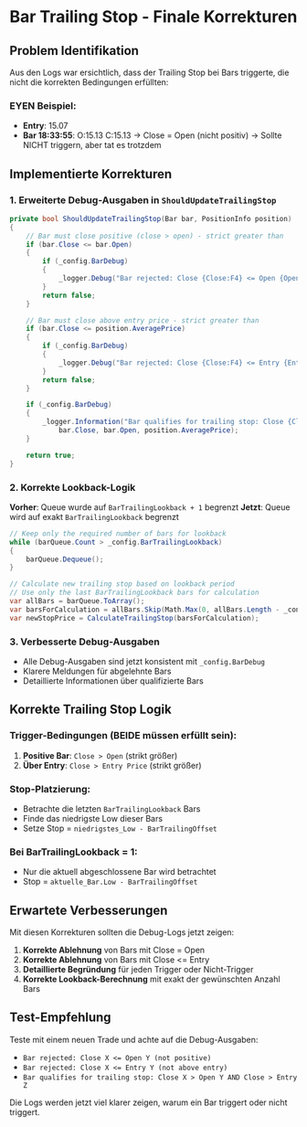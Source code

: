 # Bar Trailing Stop - Finale Korrekturen

## Problem Identifikation

Aus den Logs war ersichtlich, dass der Trailing Stop bei Bars triggerte, die nicht die korrekten Bedingungen erfüllten:

### EYEN Beispiel:
- **Entry**: 15.07
- **Bar 18:33:55**: O:15.13 C:15.13 → Close = Open (nicht positiv) → Sollte NICHT triggern, aber tat es trotzdem

## Implementierte Korrekturen

### 1. Erweiterte Debug-Ausgaben in `ShouldUpdateTrailingStop`

```csharp
private bool ShouldUpdateTrailingStop(Bar bar, PositionInfo position)
{
    // Bar must close positive (close > open) - strict greater than
    if (bar.Close <= bar.Open)
    {
        if (_config.BarDebug)
        {
            _logger.Debug("Bar rejected: Close {Close:F4} <= Open {Open:F4} (not positive)", bar.Close, bar.Open);
        }
        return false;
    }

    // Bar must close above entry price - strict greater than
    if (bar.Close <= position.AveragePrice)
    {
        if (_config.BarDebug)
        {
            _logger.Debug("Bar rejected: Close {Close:F4} <= Entry {Entry:F4} (not above entry)", bar.Close, position.AveragePrice);
        }
        return false;
    }

    if (_config.BarDebug)
    {
        _logger.Information("Bar qualifies for trailing stop: Close {Close:F4} > Open {Open:F4} AND Close > Entry {Entry:F4}", 
            bar.Close, bar.Open, position.AveragePrice);
    }

    return true;
}
```

### 2. Korrekte Lookback-Logik

**Vorher**: Queue wurde auf `BarTrailingLookback + 1` begrenzt
**Jetzt**: Queue wird auf exakt `BarTrailingLookback` begrenzt

```csharp
// Keep only the required number of bars for lookback
while (barQueue.Count > _config.BarTrailingLookback)
{
    barQueue.Dequeue();
}

// Calculate new trailing stop based on lookback period
// Use only the last BarTrailingLookback bars for calculation
var allBars = barQueue.ToArray();
var barsForCalculation = allBars.Skip(Math.Max(0, allBars.Length - _config.BarTrailingLookback)).ToArray();
var newStopPrice = CalculateTrailingStop(barsForCalculation);
```

### 3. Verbesserte Debug-Ausgaben

- Alle Debug-Ausgaben sind jetzt konsistent mit `_config.BarDebug`
- Klarere Meldungen für abgelehnte Bars
- Detaillierte Informationen über qualifizierte Bars

## Korrekte Trailing Stop Logik

### Trigger-Bedingungen (BEIDE müssen erfüllt sein):
1. **Positive Bar**: `Close > Open` (strikt größer)
2. **Über Entry**: `Close > Entry Price` (strikt größer)

### Stop-Platzierung:
- Betrachte die letzten `BarTrailingLookback` Bars
- Finde das niedrigste Low dieser Bars
- Setze Stop = `niedrigstes_Low - BarTrailingOffset`

### Bei BarTrailingLookback = 1:
- Nur die aktuell abgeschlossene Bar wird betrachtet
- Stop = `aktuelle_Bar.Low - BarTrailingOffset`

## Erwartete Verbesserungen

Mit diesen Korrekturen sollten die Debug-Logs jetzt zeigen:

1. **Korrekte Ablehnung** von Bars mit Close = Open
2. **Korrekte Ablehnung** von Bars mit Close <= Entry
3. **Detaillierte Begründung** für jeden Trigger oder Nicht-Trigger
4. **Korrekte Lookback-Berechnung** mit exakt der gewünschten Anzahl Bars

## Test-Empfehlung

Teste mit einem neuen Trade und achte auf die Debug-Ausgaben:
- `Bar rejected: Close X <= Open Y (not positive)`
- `Bar rejected: Close X <= Entry Y (not above entry)`
- `Bar qualifies for trailing stop: Close X > Open Y AND Close > Entry Z`

Die Logs werden jetzt viel klarer zeigen, warum ein Bar triggert oder nicht triggert.
